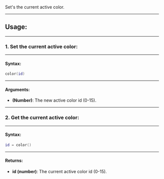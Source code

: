 Set's the current active color.

---

## Usage:

---

### 1. Set the current active color:

---

#### Syntax:
```lua
color(id)
```

---

#### Arguments:

* **<id> (Number)**: The new active color id (0-15).

---

### 2. Get the current active color:

---

#### Syntax:
```lua
id = color()
```

---

#### Returns:

* **id (number)**: The current active color id (0-15).